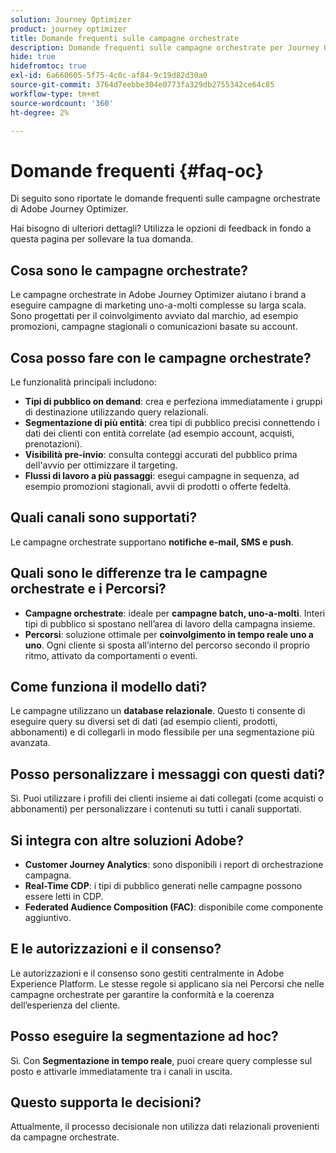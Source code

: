 ```yaml
---
solution: Journey Optimizer
product: journey optimizer
title: Domande frequenti sulle campagne orchestrate
description: Domande frequenti sulle campagne orchestrate per Journey Optimizer
hide: true
hidefromtoc: true
exl-id: 6a660605-5f75-4c0c-af84-9c19d82d30a0
source-git-commit: 3764d7eebbe304e0773fa329db2755342ce64c85
workflow-type: tm+mt
source-wordcount: '360'
ht-degree: 2%

---
```


# Domande frequenti {#faq-oc}

Di seguito sono riportate le domande frequenti sulle campagne orchestrate di Adobe Journey Optimizer.

Hai bisogno di ulteriori dettagli? Utilizza le opzioni di feedback in fondo a questa pagina per sollevare la tua domanda.

## Cosa sono le campagne orchestrate?

Le campagne orchestrate in Adobe Journey Optimizer aiutano i brand a eseguire campagne di marketing uno-a-molti complesse su larga scala. Sono progettati per il coinvolgimento avviato dal marchio, ad esempio promozioni, campagne stagionali o comunicazioni basate su account.

## Cosa posso fare con le campagne orchestrate?

Le funzionalità principali includono:

* **Tipi di pubblico on demand**: crea e perfeziona immediatamente i gruppi di destinazione utilizzando query relazionali.
* **Segmentazione di più entità**: crea tipi di pubblico precisi connettendo i dati dei clienti con entità correlate (ad esempio account, acquisti, prenotazioni).
* **Visibilità pre-invio**: consulta conteggi accurati del pubblico prima dell&#39;avvio per ottimizzare il targeting.
* **Flussi di lavoro a più passaggi**: esegui campagne in sequenza, ad esempio promozioni stagionali, avvii di prodotti o offerte fedeltà.


## Quali canali sono supportati?

Le campagne orchestrate supportano **notifiche e-mail, SMS e push**.

## Quali sono le differenze tra le campagne orchestrate e i Percorsi?

* **Campagne orchestrate**: ideale per **campagne batch, uno-a-molti**. Interi tipi di pubblico si spostano nell’area di lavoro della campagna insieme.
* **Percorsi**: soluzione ottimale per **coinvolgimento in tempo reale uno a uno**. Ogni cliente si sposta all’interno del percorso secondo il proprio ritmo, attivato da comportamenti o eventi.


## Come funziona il modello dati?

Le campagne utilizzano un **database relazionale**. Questo ti consente di eseguire query su diversi set di dati (ad esempio clienti, prodotti, abbonamenti) e di collegarli in modo flessibile per una segmentazione più avanzata.


## Posso personalizzare i messaggi con questi dati?

Sì.  Puoi utilizzare i profili dei clienti insieme ai dati collegati (come acquisti o abbonamenti) per personalizzare i contenuti su tutti i canali supportati.


## Si integra con altre soluzioni Adobe?

* **Customer Journey Analytics**: sono disponibili i report di orchestrazione campagna.
* **Real-Time CDP**: i tipi di pubblico generati nelle campagne possono essere letti in CDP.
* **Federated Audience Composition (FAC)**: disponibile come componente aggiuntivo.


## E le autorizzazioni e il consenso?

Le autorizzazioni e il consenso sono gestiti centralmente in Adobe Experience Platform. Le stesse regole si applicano sia nei Percorsi che nelle campagne orchestrate per garantire la conformità e la coerenza dell’esperienza del cliente.


## Posso eseguire la segmentazione ad hoc?

Sì.  Con **Segmentazione in tempo reale**, puoi creare query complesse sul posto e attivarle immediatamente tra i canali in uscita.

## Questo supporta le decisioni?

Attualmente, il processo decisionale non utilizza dati relazionali provenienti da campagne orchestrate.

